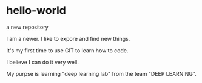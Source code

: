 # hello-world

a new repository

I am a newer. I like to expore and find new things.

It's my first time to use GIT to learn how to code. 

I believe I can do it very well. 

My purpse is learning "deep learning lab" from the team "DEEP LEARNING".
